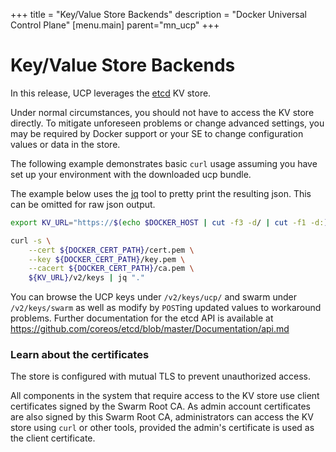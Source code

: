 
+++
title = "Key/Value Store Backends"
description = "Docker Universal Control Plane"
[menu.main]
parent="mn_ucp"
+++


# Key/Value Store Backends

In this release, UCP leverages the [etcd](https://github.com/coreos/etcd/) KV
store.

Under normal circumstances, you should not have to access the KV store
directly.  To mitigate unforeseen problems or change advanced settings,
you may be required by Docker support or your SE to change configuration
values or data in the store.

The following example demonstrates basic `curl` usage assuming you
have set up your environment with the downloaded ucp bundle.

The example below uses the [jq](https://stedolan.github.io/jq/) tool to
pretty print the resulting json.  This can be omitted for raw json output.


```bash
export KV_URL="https://$(echo $DOCKER_HOST | cut -f3 -d/ | cut -f1 -d:):12379"

curl -s \
    --cert ${DOCKER_CERT_PATH}/cert.pem \
    --key ${DOCKER_CERT_PATH}/key.pem \
    --cacert ${DOCKER_CERT_PATH}/ca.pem \
    ${KV_URL}/v2/keys | jq "."
```


You can browse the UCP keys under `/v2/keys/ucp/` and swarm under
`/v2/keys/swarm` as well as modify by `POST`ing updated values to
workaround problems.  Further documentation for the etcd API is available
at https://github.com/coreos/etcd/blob/master/Documentation/api.md



### Learn about the certificates

The store is configured with mutual TLS to prevent unauthorized access.

All components in the system that require access to the KV store use
client certificates signed by the Swarm Root CA.  As admin account
certificates are also signed by this Swarm Root CA, administrators can
access the KV store using `curl` or other tools, provided the admin's
certificate is used as the client certificate.
